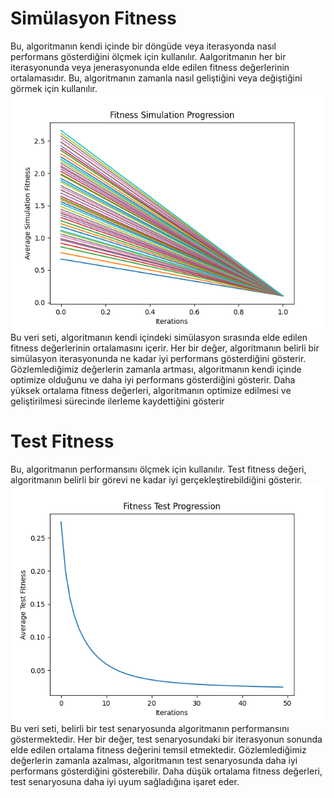 # Simülasyon Fitness

Bu, algoritmanın kendi içinde bir döngüde veya iterasyonda nasıl performans gösterdiğini ölçmek için kullanılır.
Aalgoritmanın her bir iterasyonunda veya jenerasyonunda elde edilen fitness değerlerinin ortalamasıdır.
Bu, algoritmanın zamanla nasıl geliştiğini veya değiştiğini görmek için kullanılır.
![simulation-fitness](simulation-fitness.png)
Bu veri seti, algoritmanın kendi içindeki simülasyon sırasında elde edilen fitness değerlerinin ortalamasını içerir.
Her bir değer, algoritmanın belirli bir simülasyon iterasyonunda ne kadar iyi performans gösterdiğini gösterir.
Gözlemlediğimiz değerlerin zamanla artması, algoritmanın kendi içinde optimize olduğunu ve daha iyi performans gösterdiğini gösterir. Daha yüksek ortalama fitness değerleri, algoritmanın optimize edilmesi ve geliştirilmesi sürecinde ilerleme kaydettiğini gösterir

# Test Fitness

Bu, algoritmanın performansını ölçmek için kullanılır.
Test fitness değeri, algoritmanın belirli bir görevi ne kadar iyi gerçekleştirebildiğini gösterir.
![test-fitness](test-fitness.png)
Bu veri seti, belirli bir test senaryosunda algoritmanın performansını göstermektedir.
Her bir değer, test senaryosundaki bir iterasyonun sonunda elde edilen ortalama fitness değerini temsil etmektedir.
Gözlemlediğimiz değerlerin zamanla azalması, algoritmanın test senaryosunda daha iyi performans gösterdiğini gösterebilir. Daha düşük ortalama fitness değerleri, test senaryosuna daha iyi uyum sağladığına işaret eder.
